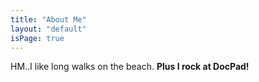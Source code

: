 ```yaml
---
title: "About Me"
layout: "default"
isPage: true
---
```


HM..I like long walks on the beach. **Plus I rock at DocPad!**
